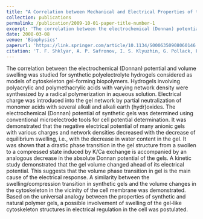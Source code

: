 ```yaml
---
title: "A Correlation between Mechanical and Electrical Properties of the Synthetic Hydrogel Chosen as an Experimental Model of Cytoskeleton"
collection: publications
permalink: /publication/2009-10-01-paper-title-number-1
excerpt: 'The correlation between the electrochemical (Donnan) potential and volume swelling was studied for synthetic polyelectrolyte hydrogels considered as models of cytoskeleton gel-forming biopolymers'
date: 2008-03-08
venue: 'Biophysics'
paperurl: 'https://link.springer.com/article/10.1134/S0006350908060146'
citation: 'T. F. Shklyar, A. P. Safronov, I. S. Klyuzhin, G. Pollack, F. A. Blyakhman (2008). &quot;A Correlation between Mechanical and Electrical Properties of the Synthetic Hydrogel Chosen as an Experimental Model of Cytoskeleton&quot; <i>Biophysics</i>. 53(6), pp. 544-9'
---
```

The correlation between the electrochemical (Donnan) potential and volume swelling was studied for synthetic polyelectrolyte hydrogels considered as models of cytoskeleton gel-forming biopolymers. Hydrogels involving polyacrylic and polymethacrylic acids with varying network density were synthesized by a radical polymerization in aqueous solution. Electrical charge was introduced into the gel network by partial neutralization of monomer acids with several alkali and alkali earth (hydr)oxides. The electrochemical (Donnan) potential of synthetic gels was determined using conventional microelectrode tools for cell potential determination. It was demonstrated that the negative electrical potential of many anionic gels with various charges and network densities decreased with the decrease of equilibrium swelling, i.e., with the decrease in water content in the gel. It was shown that a drastic phase transition in the gel structure from a swollen to a compressed state induced by K/Ca exchange is accompanied by an analogous decrease in the absolute Donnan potential of the gels. A kinetic study demonstrated that the gel volume changed ahead of its electrical potential. This suggests that the volume phase transition in gel is the main cause of the electrical response. A similarity between the swelling/compression transition in synthetic gels and the volume changes in the cytoskeleton in the vicinity of the cell membrane was demonstrated. Based on the universal analogy between the properties of synthetic and natural polymer gels, a possible involvement of swelling of the gel-like cytoskeleton structures in electrical regulation in the cell was postulated.

<!-- [Available here](https://link.springer.com/article/10.1134/S0006350908060146)

Recommended citation: Your Name, You. (2009). "Paper Title Number 1." <i>Journal 1</i>. 1(1). -->